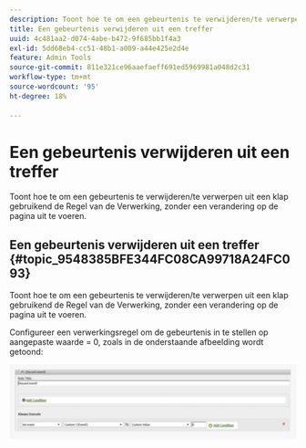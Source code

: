 ```yaml
---
description: Toont hoe te om een gebeurtenis te verwijderen/te verwerpen uit een klap gebruikend de Regel van de Verwerking, zonder een verandering op de pagina uit te voeren.
title: Een gebeurtenis verwijderen uit een treffer
uuid: 4c481aa2-d074-4abe-b472-9f685bb1f4a3
exl-id: 5dd68eb4-cc51-48b1-a009-a44e425e2d4e
feature: Admin Tools
source-git-commit: 811e321ce96aaefaeff691ed5969981a048d2c31
workflow-type: tm+mt
source-wordcount: '95'
ht-degree: 18%

---
```


# Een gebeurtenis verwijderen uit een treffer

Toont hoe te om een gebeurtenis te verwijderen/te verwerpen uit een klap gebruikend de Regel van de Verwerking, zonder een verandering op de pagina uit te voeren.

## Een gebeurtenis verwijderen uit een treffer {#topic_9548385BFE344FC08CA99718A24FC093}

Toont hoe te om een gebeurtenis te verwijderen/te verwerpen uit een klap gebruikend de Regel van de Verwerking, zonder een verandering op de pagina uit te voeren.

Configureer een verwerkingsregel om de gebeurtenis in te stellen op aangepaste waarde = 0, zoals in de onderstaande afbeelding wordt getoond:

![](assets/remove_event.png)
